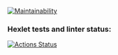 [![Maintainability](https://api.codeclimate.com/v1/badges/85aad5185215c104bf47/maintainability)](https://codeclimate.com/github/VeraZhukova/frontend-project-44/maintainability)
### Hexlet tests and linter status:
[![Actions Status](https://github.com/VeraZhukova/frontend-project-44/actions/workflows/hexlet-check.yml/badge.svg)](https://github.com/VeraZhukova/frontend-project-44/actions)
